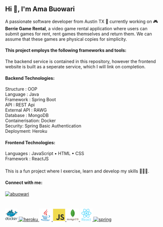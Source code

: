 <h2>Hi 👋, I'm Ama Buowari</h2>
A passionate software developer from Austin TX 🔭 currently working on 🎮 <b>Berrie Game Rental</b>, a video game rental application where users can submit games for rent, rent games themselves and return them. We can assume that these games are physical copies for simplicity. 

<h4> This project employs the following frameworks and tools:</h4>
  The backend service is contained in this repository, however the frontend website is built as a seperate service, which I will link on completion. 

<h4>Backend Technologies:</h4> 
  Structure : OOP<br>
  Language : Java<br>
  Framework : Spring Boot<br>
  API : REST Api<br>
  External API : RAWG<br>
  Database : MongoDB<br>
  Containerisation: Docker<br>
  Security: Spring Basic Authentication<br>
  Deployment: Heroku<br>
 
<h4>Frontend Technologies:</h4> 
  Languages : JavaScript • HTML • CSS<br>
  Framework : ReactJS<br>
  
<h3></h3>
This is a fun project where I exercise, learn and develop my skills 🤸🏽‍♀️. 
<h4>Connect with me:</h4>
<p align="left">
<a href="https://linkedin.com/in/amabuowari" target="blank"><img align="center" src="https://raw.githubusercontent.com/rahuldkjain/github-profile-readme-generator/master/src/images/icons/Social/linked-in-alt.svg" alt="abuowari" height="30" width="40" /></a>
</p>

<h1></h1>

<p align="left"> <a href="https://www.docker.com/" target="_blank" rel="noreferrer"> <img src="https://raw.githubusercontent.com/devicons/devicon/master/icons/docker/docker-original-wordmark.svg" alt="docker" width="40" height="40"/> </a> <a href="https://heroku.com" target="_blank" rel="noreferrer"> <img src="https://www.vectorlogo.zone/logos/heroku/heroku-icon.svg" alt="heroku" width="40" height="40"/> </a> <a href="https://www.java.com" target="_blank" rel="noreferrer"> <img src="https://raw.githubusercontent.com/devicons/devicon/master/icons/java/java-original.svg" alt="java" width="40" height="40"/> </a> <a href="https://developer.mozilla.org/en-US/docs/Web/JavaScript" target="_blank" rel="noreferrer"> <img src="https://raw.githubusercontent.com/devicons/devicon/master/icons/javascript/javascript-original.svg" alt="javascript" width="40" height="40"/> </a> <a href="https://www.mongodb.com/" target="_blank" rel="noreferrer"> <img src="https://raw.githubusercontent.com/devicons/devicon/master/icons/mongodb/mongodb-original-wordmark.svg" alt="mongodb" width="40" height="40"/> </a> <a href="https://reactjs.org/" target="_blank" rel="noreferrer"> <img src="https://raw.githubusercontent.com/devicons/devicon/master/icons/react/react-original-wordmark.svg" alt="react" width="40" height="40"/> </a> <a href="https://spring.io/" target="_blank" rel="noreferrer"> <img src="https://www.vectorlogo.zone/logos/springio/springio-icon.svg" alt="spring" width="40" height="40"/> </a> </p>
